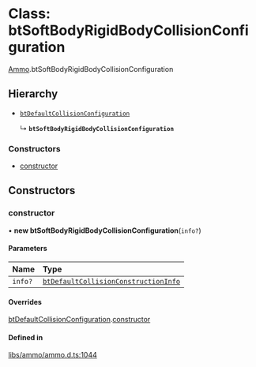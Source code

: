 # Class: btSoftBodyRigidBodyCollisionConfiguration

[Ammo](../modules/Ammo.md).btSoftBodyRigidBodyCollisionConfiguration

## Hierarchy

- [`btDefaultCollisionConfiguration`](Ammo.btDefaultCollisionConfiguration.md)

  ↳ **`btSoftBodyRigidBodyCollisionConfiguration`**


### Constructors

- [constructor](Ammo.btSoftBodyRigidBodyCollisionConfiguration.md#constructor)

## Constructors

### constructor

• **new btSoftBodyRigidBodyCollisionConfiguration**(`info?`)

#### Parameters

| Name | Type |
| :------ | :------ |
| `info?` | [`btDefaultCollisionConstructionInfo`](Ammo.btDefaultCollisionConstructionInfo.md) |

#### Overrides

[btDefaultCollisionConfiguration](Ammo.btDefaultCollisionConfiguration.md).[constructor](Ammo.btDefaultCollisionConfiguration.md#constructor)

#### Defined in

[libs/ammo/ammo.d.ts:1044](https://github.com/Orillusion/orillusion/blob/main/src/libs/ammo/ammo.d.ts#L1044)
